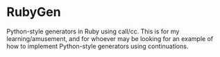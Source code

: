 # RubyGen

Python-style generators in Ruby using call/cc. This is for my learning/amusement, and for whoever may be looking
for an example of how to implement Python-style generators using continuations. 
